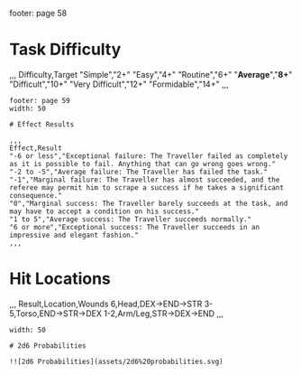 footer: page 58

# Task Difficulty

,,,
Difficulty,Target
"Simple","2+"
"Easy","4+"
"Routine","6+"
"**Average**","**8+**"
"Difficult","10+"
"Very Difficult","12+"
"Formidable","14+"
,,,

~~~
footer: page 59
width: 50

# Effect Results

,,,
Effect,Result
"-6 or less","Exceptional failure: The Traveller failed as completely as it is possible to fail. Anything that can go wrong goes wrong."
"-2 to -5","Average failure: The Traveller has failed the task."
"-1","Marginal failure: The Traveller has almost succeeded, and the referee may permit him to scrape a success if he takes a significant consequence."
"0","Marginal success: The Traveller barely succeeds at the task, and may have to accept a condition on his success."
"1 to 5","Average success: The Traveller succeeds normally."
"6 or more","Exceptional success: The Traveller succeeds in an impressive and elegant fashion."
,,,

~~~

# Hit Locations

,,,
Result,Location,Wounds
6,Head,DEX→END→STR
3-5,Torso,END→STR→DEX
1-2,Arm/Leg,STR→DEX→END
,,,


~~~
width: 50

# 2d6 Probabilities

!![2d6 Probabilities](assets/2d6%20probabilities.svg)

